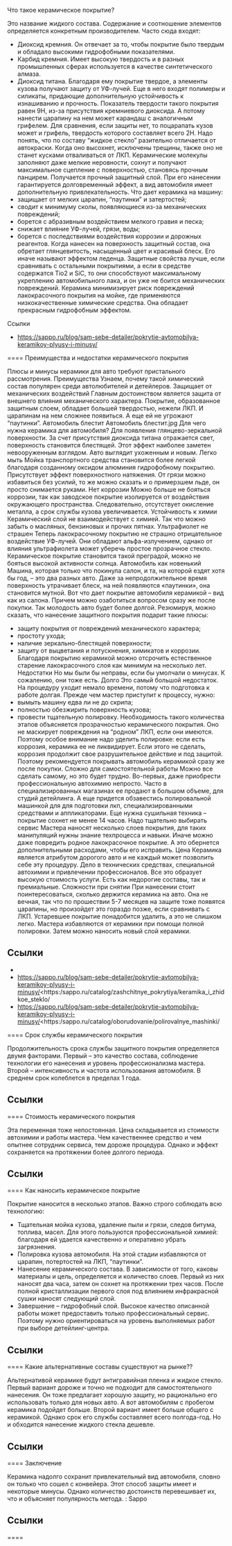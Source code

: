Что такое керамическое покрытие?

Это название жидкого состава. Содержание и соотношение элементов определяется конкретным производителем. Часто сюда входят: 
- Диоксид кремния. Он отвечает за то, чтобы покрытие было твердым и обладало высокими гидрофобными показателями.
- Карбид кремния. Имеет высокую твердость и в разных промышленных сферах используется в качестве синтетического алмаза.
- Диоксид титана. Благодаря ему покрытие твердое, а элементы кузова получают защиту от УФ-лучей. 
Еще в него входят полимеры и силикаты, придающие дополнительную устойчивость к изнашиванию и прочность. Показатель твердости такого покрытия равен 9H, из-за присутствия кремниевого диоксида. А потому нанести царапину на нем может карандаш с аналогичным грифелем. Для сравнения, если защиты нет, то поцарапать кузов может и грифель, твердость которого составляет всего 2H. 
Надо понять, что по составу “жидкое стекло” разительно отличается от автокраски. Когда оно высохнет, исключены трещины, также оно не станет кусками отваливаться от ЛКП. Керамические молекулы заполняют даже мелкие неровности, сохнут и получают максимальное сцепление с поверхностью, становясь прочным панцирем. 
Получается прочный защитный слой. При его нанесении гарантируется долговременный эффект, а вид автомобиля имеет дополнительную привлекательность. 
Что дает керамика на машину: 
- защищает от мелких царапин, “паутинки” и затертостей;
- сводит к минимуму сколы, появляющиеся из-за механических повреждений;
- борется с абразивным воздействием мелкого гравия и песка;
- снижает влияние УФ-лучей, грязи, воды;
- борется с последствиями воздействия коррозии и дорожных реагентов. 
Когда нанесен на поверхность защитный состав, она обретает глянцевитость, насыщенный цвет и красивый блеск. Его иначе называют эффектом леденца. Защитные свойства лучше, если сравнивать с остальными покрытиями, а если в средстве содержатся Tio2 и SiC, то они способствуют максимальному укреплению автомобильного лака, и он уже не боится механических повреждений. 
Керамика минимизирует риск повреждений лакокрасочного покрытия на мойке, где применяются низкокачественные химические средства. Она обладает прекрасным гидрофобным эффектом.

Ссылки
- https://sappo.ru/blog/sam-sebe-detailer/pokrytie-avtomobilya-keramikoy-plyusy-i-minusy/

====
Преимущества и недостатки керамического покрытия

Плюсы и минусы керамики для авто требуют пристального рассмотрения. 
Преимущества
Узнаем, почему такой химический состав популярен среди автолюбителей и детейлеров. 
Защищает от механических воздействий
Главным достоинством является защита от внешнего влияния механического характера. Покрытие, образованное защитным слоем, обладает большей твердостью, нежели ЛКП. И царапинам на нем сложнее появиться. А еще ей не угрожают “паутинки”. 
Автомобиль блестит
Автомобиль блестит.jpg
Для чего нужна керамика для автомобиля? Для появления глянцево-зеркальной поверхности. За счет присутствия диоксида титана отражается свет, поверхность становится блестящей. Этот эффект наиболее заметен невооруженным взглядом. Авто выглядит ухоженным и новым. 
Легко мыть
Мойка транспортного средства становится более легкой благодаря созданному оксидом алюминия гидрофобному покрытию. Присутствует эффект поверхностного натяжения. От грязи можно избавиться без усилий, то же можно сказать и о примерзшем льде, он просто снимается руками. 
Нет коррозии
Можно больше не бояться коррозии, так как заводское покрытие изолируется от воздействия окружающего пространства. Следовательно, отсутствует окисление металла, а срок службы кузова увеличивается. 
Устойчивость к химии
Керамический слой не взаимодействует с химией. Так что можно забыть о масляных, бензиновых и прочих пятнах. 
Ультрафиолет не страшен
Теперь лакокрасочному покрытию не страшно отрицательное воздействие УФ-лучей. Они обладают альфа-излучением, однако от влияния ультрафиолета может уберечь простое прозрачное стекло. Керамическое покрытие становится такой преградой, можно не бояться высокой активности солнца. 
Автомобиль как новенький
Машина, которая только что покинула салон, и та, на которой ездят хотя бы год, – это два разных авто. Даже за непродолжительное время поверхность утрачивает блеск, на ней появляются «паутинки», она становится мутной. Вот что дает покрытие автомобиля керамикой – вид как из салона. Причем можно озаботиться вопросом сразу же после покупки. Так молодость авто будет более долгой. 
Резюмируя, можно сказать, что нанесение защитного покрытия подарит такие плюсы: 
- защиту покрытия от повреждений механического характера;
- простоту ухода;
- наличие зеркально-блестящей поверхности;
- защиту от выцветания и потускнения, химикатов и коррозии. 
Благодаря покрытию керамикой можно отсрочить естественное старение лакокрасочного слоя как минимум на несколько лет. 
Недостатки
Но мы были бы неправы, если бы умолчали о минусах. К сожалению, они тоже есть. 
Долго
Это самый большой недостаток. На процедуру уходит немало времени, потому что подготовка к работе долгая. Прежде чем мастер приступит к процессу, нужно: 
- вымыть машину едва ли не до скрипа;
- полностью обезжирить поверхность кузова;
- провести тщательную полировку. 
Необходимость такого количества этапов объясняется прозрачностью керамического покрытия. Оно не маскирует повреждения на “родном” ЛКП, если они имеются. Поэтому особое внимание надо уделить полировке: если есть коррозия, керамика ее не ликвидирует. Если этого не сделать, коррозия продолжит свое разрушительное действие и под защитой. Поэтому рекомендуется покрывать автомобиль керамикой сразу же после покупки. 
Сложно для самостоятельной работы
Можно все сделать самому, но это будет трудно. Во-первых, даже приобрести профессиональную автохимию непросто. Часто в специализированных магазинах ее продают в большом объеме, для студий детейлинга. А еще придется обзавестись полировальной машинкой для для подготовки лкп, специализированными средствами и аппликаторами. Еще нужна сушильная техника – покрытие сохнет не менее 14 часов. 
Надо тщательно выбирать сервис
Мастера наносят несколько слоев покрытия, для таких манипуляций нужны знание техпроцесса и навыки. Иначе можно даже повредить родное лакокрасочное покрытие. А это обернется дополнительными расходами, чтобы его исправить. 
Цена
Керамика является атрибутом дорогого авто и не каждый может позволить себе эту процедуру. Дело в технических средствах, специальной автохимии и привлечении профессионалов. Все это образует высокую стоимость услуги. Есть как недорогие составы, так и премиальные. 
Сложности при снятии
При нанесении стоит поинтересоваться, сколько держится керамика на авто. Она не вечная, так что по прошествии 5-7 месяцев на защите тоже появятся царапины, но произойдет это гораздо позже, если сравнивать с ЛКП. Устаревшее покрытие понадобится удалить, а это не слишком легко. Мастера избавляются от керамики при помощи полной полировки. Затем можно наносить новый слой керамики.

Ссылки
- 
- 
- https://sappo.ru/blog/sam-sebe-detailer/pokrytie-avtomobilya-keramikoy-plyusy-i-minusy/<https:/sappo.ru/catalog/zashchitnye_pokrytiya/keramika_i_zhidkoe_steklo/
- https://sappo.ru/blog/sam-sebe-detailer/pokrytie-avtomobilya-keramikoy-plyusy-i-minusy/<https:/sappo.ru/catalog/oborudovanie/polirovalnye_mashinki/

====
Срок службы керамического покрытия

Продолжительность срока службы защитного покрытия определяется двумя факторами. Первый – это качество состава, соблюдение технологии его нанесения и уровень профессионализма мастера. Второй – интенсивность и частота использования автомобиля. В среднем срок колеблется в пределах 1 года.

Ссылки
- 

====
Стоимость керамического покрытия

Эта переменная тоже непостоянная. Цена складывается из стоимости автохимии и работы мастера. Чем качественнее средство и чем опытнее сотрудник сервиса, тем дороже процедура. Однако и эффект сохраняется на протяжении более долгого периода.

Ссылки
- 

====
Как наносить керамическое покрытие

Покрытие наносится в несколько этапов. Важно строго соблюдать всю технологию: 
- Тщательная мойка кузова, удаление пыли и грязи, следов битума, топлива, масел. Для этого пользуются профессиональной химией: благодаря ей удается качественно и оперативно убрать загрязнения.
- Полировка кузова автомобиля. На этой стадии избавляются от царапин, потертостей на ЛКП, “паутинки”.
- Нанесение керамического состава. В зависимости от того, каковы материалы и цель, определяется и количество слоев. Первый из них наносят два часа, затем он сохнет на протяжении трех часов. После полной кристаллизации первого слоя под влиянием инфракрасной сушки наносят следующий слой.
- Завершение – гидрофобный слой. 
Высокое качество описанной работы может предоставить только профессиональный сервис. Поэтому нужно ориентироваться на уровень выполняемых работ при выборе детейлинг-центра.

Ссылки
- 

====
Какие альтернативные составы существуют на рынке??

Альтернативой керамике будут антигравийная пленка и жидкое стекло. Первый вариант дороже и точно не подходит для самостоятельного нанесения. Он тоже предлагает хорошую защиту, но рационально его использовать только для новых авто. А вот автомобилям с пробегом керамика подойдет больше. 
Второй вариант имеет больше общего с керамикой. Однако срок его службы составляет всего полгода-год. Но и обходится нанесение жидкого стекла дешевле.

Ссылки
- 

====
Заключение

Керамика надолго сохранит привлекательный вид автомобиля, словно он только что сошел с конвейера. Этот способ защиты имеет и некоторые минусы. Однако количество достоинств перевешивает их, что и объясняет популярность метода. 
: Sappo

Ссылки
- 

====